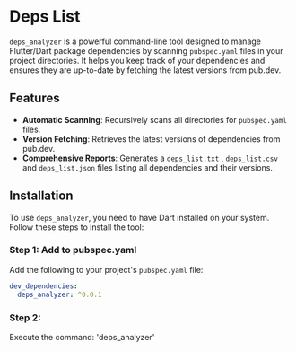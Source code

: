 # Deps List

`deps_analyzer` is a powerful command-line tool designed to manage Flutter/Dart package dependencies by scanning `pubspec.yaml`
files in your project directories. It helps you keep track of your dependencies and ensures they are up-to-date by fetching the latest versions from pub.dev.

## Features

- **Automatic Scanning**: Recursively scans all directories for `pubspec.yaml` files.
- **Version Fetching**: Retrieves the latest versions of dependencies from pub.dev.
- **Comprehensive Reports**: Generates a `deps_list.txt` , `deps_list.csv` and `deps_list.json` files listing all dependencies and their versions.

## Installation

To use `deps_analyzer`, you need to have Dart installed on your system. Follow these steps to install the tool:

### Step 1: Add to pubspec.yaml

Add the following to your project's `pubspec.yaml` file:

```yaml
dev_dependencies:
  deps_analyzer: ^0.0.1
```

### Step 2:

Execute the command: 'deps_analyzer'